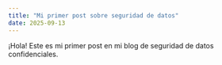 ```yaml
---
title: "Mi primer post sobre seguridad de datos"
date: 2025-09-13
---
```


¡Hola! Este es mi primer post en mi blog de seguridad de datos confidenciales.

